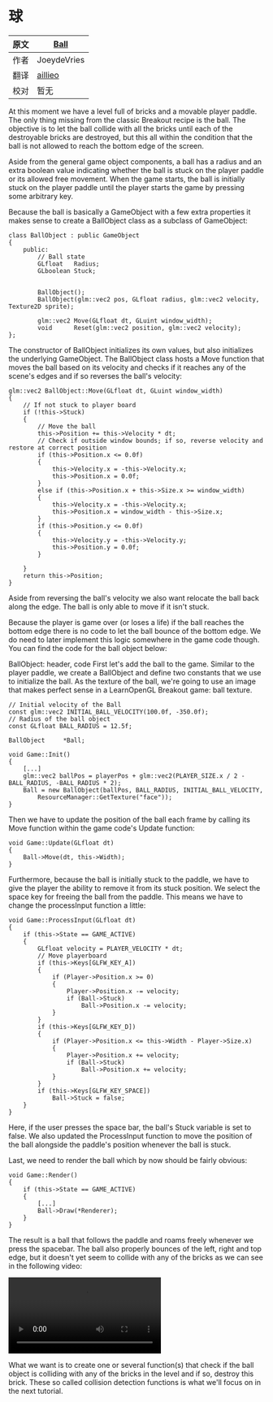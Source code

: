 # 球

| 原文   | [Ball](https://learnopengl.com/#!In-Practice/2D-Game/Collisions/Ball) |
| ---- | ---------------------------------------- |
| 作者   | JoeydeVries                              |
| 翻译   | [aillieo](https://github.com/aillieo)    |
| 校对   | 暂无                                       |

At this moment we have a level full of bricks and a movable player paddle. The only thing missing from the classic Breakout recipe is the ball. The objective is to let the ball collide with all the bricks until each of the destroyable bricks are destroyed, but this all within the condition that the ball is not allowed to reach the bottom edge of the screen.

Aside from the general game object components, a ball has a radius and an extra boolean value indicating whether the ball is stuck on the player paddle or its allowed free movement. When the game starts, the ball is initially stuck on the player paddle until the player starts the game by pressing some arbitrary key.

Because the ball is basically a GameObject with a few extra properties it makes sense to create a BallObject class as a subclass of GameObject:

```
class BallObject : public GameObject
{
    public:
        // Ball state	
        GLfloat   Radius;
        GLboolean Stuck;
  

        BallObject();
        BallObject(glm::vec2 pos, GLfloat radius, glm::vec2 velocity, Texture2D sprite);

        glm::vec2 Move(GLfloat dt, GLuint window_width);
        void      Reset(glm::vec2 position, glm::vec2 velocity);
}; 
```
The constructor of BallObject initializes its own values, but also initializes the underlying GameObject. The BallObject class hosts a Move function that moves the ball based on its velocity and checks if it reaches any of the scene's edges and if so reverses the ball's velocity:

```
glm::vec2 BallObject::Move(GLfloat dt, GLuint window_width)
{
    // If not stuck to player board
    if (!this->Stuck)
    { 
        // Move the ball
        this->Position += this->Velocity * dt;
        // Check if outside window bounds; if so, reverse velocity and restore at correct position
        if (this->Position.x <= 0.0f)
        {
            this->Velocity.x = -this->Velocity.x;
            this->Position.x = 0.0f;
        }
        else if (this->Position.x + this->Size.x >= window_width)
        {
            this->Velocity.x = -this->Velocity.x;
            this->Position.x = window_width - this->Size.x;
        }
        if (this->Position.y <= 0.0f)
        {
            this->Velocity.y = -this->Velocity.y;
            this->Position.y = 0.0f;
        }
      
    }
    return this->Position;
}  
```
Aside from reversing the ball's velocity we also want relocate the ball back along the edge. The ball is only able to move if it isn't stuck.

Because the player is game over (or loses a life) if the ball reaches the bottom edge there is no code to let the ball bounce of the bottom edge. We do need to later implement this logic somewhere in the game code though.
You can find the code for the ball object below:

BallObject: header, code
First let's add the ball to the game. Similar to the player paddle, we create a BallObject and define two constants that we use to initialize the ball. As the texture of the ball, we're going to use an image that makes perfect sense in a LearnOpenGL Breakout game: ball texture.

```
// Initial velocity of the Ball
const glm::vec2 INITIAL_BALL_VELOCITY(100.0f, -350.0f);
// Radius of the ball object
const GLfloat BALL_RADIUS = 12.5f;
  
BallObject     *Ball; 
  
void Game::Init()
{
    [...]
    glm::vec2 ballPos = playerPos + glm::vec2(PLAYER_SIZE.x / 2 - BALL_RADIUS, -BALL_RADIUS * 2);
    Ball = new BallObject(ballPos, BALL_RADIUS, INITIAL_BALL_VELOCITY,
        ResourceManager::GetTexture("face"));
}
```
Then we have to update the position of the ball each frame by calling its Move function within the game code's Update function:

```
void Game::Update(GLfloat dt)
{
    Ball->Move(dt, this->Width);
}  
```
Furthermore, because the ball is initially stuck to the paddle, we have to give the player the ability to remove it from its stuck position. We select the space key for freeing the ball from the paddle. This means we have to change the processInput function a little:

```
void Game::ProcessInput(GLfloat dt)
{
    if (this->State == GAME_ACTIVE)
    {
        GLfloat velocity = PLAYER_VELOCITY * dt;
        // Move playerboard
        if (this->Keys[GLFW_KEY_A])
        {
            if (Player->Position.x >= 0)
            {
                Player->Position.x -= velocity;
                if (Ball->Stuck)
                    Ball->Position.x -= velocity;
            }
        }
        if (this->Keys[GLFW_KEY_D])
        {
            if (Player->Position.x <= this->Width - Player->Size.x)
            {
                Player->Position.x += velocity;
                if (Ball->Stuck)
                    Ball->Position.x += velocity;
            }
        }
        if (this->Keys[GLFW_KEY_SPACE])
            Ball->Stuck = false;
    }
}
```
Here, if the user presses the space bar, the ball's Stuck variable is set to false. We also updated the ProcessInput function to move the position of the ball alongside the paddle's position whenever the ball is stuck.

Last, we need to render the ball which by now should be fairly obvious:

```
void Game::Render()
{
    if (this->State == GAME_ACTIVE)
    {
        [...]
        Ball->Draw(*Renderer);
    }
}  
```
The result is a ball that follows the paddle and roams freely whenever we press the spacebar. The ball also properly bounces of the left, right and top edge, but it doesn't yet seem to collide with any of the bricks as we can see in the following video:


<video src="../../../../img/06/Breakout/05/01/no_collisions.mp4" controls="controls"></video>


What we want is to create one or several function(s) that check if the ball object is colliding with any of the bricks in the level and if so, destroy this brick. These so called collision detection functions is what we'll focus on in the next tutorial.